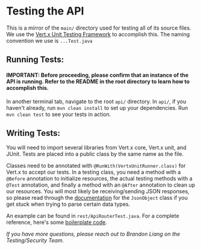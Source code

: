 # Testing the API

This is a mirror of the `main/` directory used for testing all of its source files. We use the [Vert.x Unit Testing Framework](https://vertx.io/docs/vertx-unit/java/#vertx_integration) to accomplish this. The naming convention we use is `...Test.java`

## Running Tests:

#### IMPORTANT: Before proceeding, please confirm that an instance of the API is running. Refer to the README in the root directory to learn how to accomplish this.

In another terminal tab, navigate to the root `api/` directory. In `api/`, if you haven't already, run `mvn clean install` to set up your dependencies. Run `mvn clean test` to see your tests in action.

## Writing Tests:
You will need to import several libraries from Vert.x core, Vert.x unit, and JUnit. Tests are placed into a public class by the same name as the file. 

Classes need to be annotated with `@RunWith(VertxUnitRunner.class)` for Vert.x to accept our tests. In a testing class, you need a method with a `@Before` annotation to initialize resources, the actual testing methods with a `@Test` annotation, and finally a method with an `@After` annotation to clean up our resources. You will most likely be receiving/sending JSON responses, so please read through the [documentation](https://vertx.io/docs/apidocs/io/vertx/core/json/JsonObject.html) for the `JsonObject` class if you get stuck when trying to parse certain data types.

An example can be found in `rest/ApiRouterTest.java`. For a complete reference, here's some [boilerplate code](https://github.com/vert-x3/vertx-examples/blob/master/unit-examples/src/test/java/io/vertx/example/unit/test/MyJUnitTest.java). 

*If you have more questions, please reach out to Brandon Liang on the Testing/Security Team.*